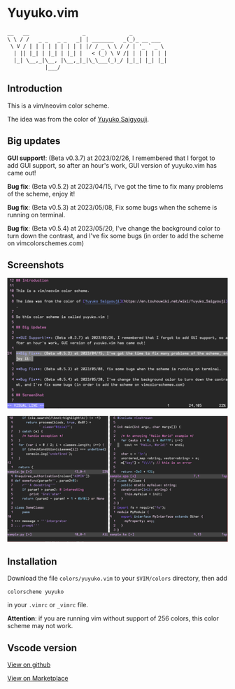 # Yuyuko.vim

```
__   __                 _              _           
\ \ / /   _ _   _ _   _| | _______   _(_)_ __ ___  
 \ V / | | | | | | | | | |/ / _ \ \ / / | '_ ` _ \ 
  | || |_| | |_| | |_| |   < (_) \ V /| | | | | | |
  |_| \__,_|\__, |\__,_|_|\_\___(_)_/ |_|_| |_| |_|
            |___/                                  
```

## Introduction

This is a vim/neovim color scheme.

The idea was from the color of [Yuyuko Saigyouji](https://en.touhouwiki.net/wiki/Yuyuko_Saigyouji).

## Big updates

**GUI support!**: (Beta v0.3.7) at 2023/02/26, I remembered that I forgot to add GUI support, so after an hour's work, GUI version of yuyuko.vim has came out!

**Bug fix**: (Beta v0.5.2) at 2023/04/15, I've got the time to fix many problems of the scheme, enjoy it!

**Bug fix**: (Beta v0.5.3) at 2023/05/08, Fix some bugs when the scheme is running on terminal.

**Bug fix**: (Beta v0.5.4) at 2023/05/20, I've change the background color to turn down the contrast, and I've fix some bugs (in order to add the scheme on vimcolorschemes.com)

## Screenshots

![Snapshots1.png](./snapshots/1.png)

![Snapshots2.png](./snapshots/2.png)

## Installation

Download the file `colors/yuyuko.vim` to your `$VIM/colors` directory, then add 

```vim
colorscheme yuyuko
```

in your `.vimrc` or `_vimrc` file.

**Attention**: if you are running vim without support of 256 colors, this color scheme may not work.

## Vscode version

[View on github](https://github.com/hylwxqwq/yuyuko-vim-vsc)

[View on Marketplace](https://marketplace.visualstudio.com/items?itemName=hylwxqwq.yuyuko-vim-vsc)
